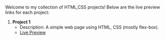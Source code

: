 Welcome to my collection of HTML,CSS projects! Below are the live preview links for each project:

1. **Project 1**
   - Description: A simple web page using HTML, CSS (mostly flex-box). 
   - [Live Preview](https://htmlpreview.github.io/?https://github.com/Saurabh1Barasiya/Css-Project/blob/main/project-1/index.html)
